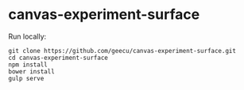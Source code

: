 # canvas-experiment-surface

Run locally:
```
git clone https://github.com/geecu/canvas-experiment-surface.git
cd canvas-experiment-surface
npm install
bower install
gulp serve
```
